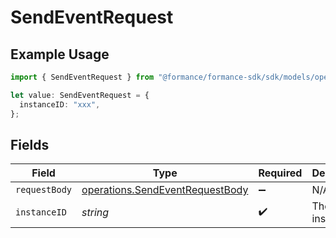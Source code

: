 # SendEventRequest

## Example Usage

```typescript
import { SendEventRequest } from "@formance/formance-sdk/sdk/models/operations";

let value: SendEventRequest = {
  instanceID: "xxx",
};
```

## Fields

| Field                                                                                     | Type                                                                                      | Required                                                                                  | Description                                                                               | Example                                                                                   |
| ----------------------------------------------------------------------------------------- | ----------------------------------------------------------------------------------------- | ----------------------------------------------------------------------------------------- | ----------------------------------------------------------------------------------------- | ----------------------------------------------------------------------------------------- |
| `requestBody`                                                                             | [operations.SendEventRequestBody](../../../sdk/models/operations/sendeventrequestbody.md) | :heavy_minus_sign:                                                                        | N/A                                                                                       |                                                                                           |
| `instanceID`                                                                              | *string*                                                                                  | :heavy_check_mark:                                                                        | The instance id                                                                           | xxx                                                                                       |